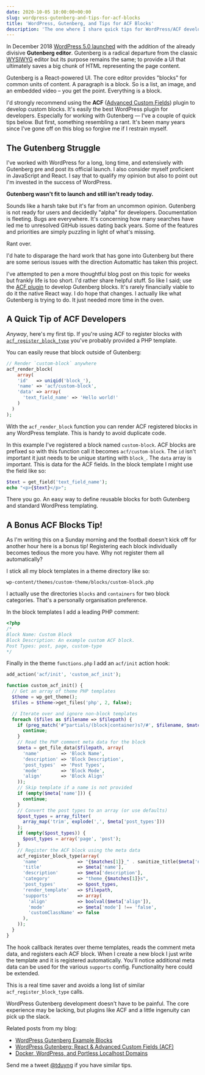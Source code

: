 ```yaml
---
date: 2020-10-05 10:00:00+00:00
slug: wordpress-gutenberg-and-tips-for-acf-blocks
title: 'WordPress, Gutenberg, and Tips for ACF Blocks'
description: 'The one where I share quick tips for WordPress/ACF developers (after going off on a rant).'
---
```


In December 2018 [WordPress 5.0 launched](https://wordpress.org/news/2018/12/bebo/) with the addition of the already divisive **Gutenberg editor**. Gutenberg is a radical departure from the classic [WYSIWYG](https://en.wikipedia.org/wiki/WYSIWYG) editor but its purpose remains the same; to provide a UI that ultimately saves a big chunk of HTML representing the page content.

Gutenberg is a React-powered UI. The core editor provides "blocks" for common units of content. A paragraph is a block. So is a list, an image, and an embedded video – you get the point. Everything is a block.

I'd strongly recommend using the **ACF** ([Advanced Custom Fields](https://www.advancedcustomfields.com/)) plugin to develop custom blocks. It's easily the best WordPress plugin for developers. Especially for working with Gutenberg — I've a couple of quick tips below. But first, something resembling a rant. It's been many years since I've gone off on this blog so forgive me if I restrain myself.

## The Gutenberg Struggle

I've worked with WordPress for a long, long time, and extensively with Gutenberg pre and post its official launch. I also consider myself proficient in JavaScript and React. I say that to qualify my opinion but also to point out I'm invested in the success of WordPress.

**Gutenberg wasn't fit to launch and still isn't ready today.**

Sounds like a harsh take but it's far from an uncommon opinion. Gutenberg is not ready for users and decidedly "alpha" for developers. Documentation is fleeting. Bugs are everywhere. It's concerning how many searches have led me to unresolved GitHub issues dating back years. Some of the features and priorities are simply puzzling in light of what's missing.

Rant over.

I'd hate to disparage the hard work that has gone into Gutenberg but there are some serious issues with the direction Automattic has taken this project.

I've attempted to pen a more thoughtful blog post on this topic for weeks but frankly life is too short. I'd rather share helpful stuff. So like I said; use the [ACF plugin](https://www.advancedcustomfields.com/) to develop Gutenberg blocks. It's rarely financially viable to do it the native React way. I do hope that changes. I actually like what Gutenberg is trying to do. It just needed more time in the oven.

## A Quick Tip of ACF Developers

*Anyway*, here's my first tip. If you're using ACF to register blocks with [`acf_register_block_type`](https://www.advancedcustomfields.com/resources/acf_register_block_type/) you've probably provided a PHP template.

You can easily reuse that block outside of Gutenberg:

```php
// Render `custom-block` anywhere
acf_render_block(
    array(
    'id'   => uniqid('block_'),
    'name' => 'acf/custom-block',
    'data' => array(
      'text_field_name' => 'Hello world!'
    )
  )
);
```

With the `acf_render_block` function you can render ACF registered blocks in any WordPress template. This is handy to avoid duplicate code.

In this example I've registered a block named `custom-block`. ACF blocks are prefixed so with this function call it becomes `acf/custom-block`. The `id` isn't important it just needs to be unique starting with `block_`. The `data` array is important. This is data for the ACF fields. In the block template I might use the field like so:

```php
$text = get_field('text_field_name');
echo "<p>{$text}</p>";
```

There you go. An easy way to define reusable blocks for both Gutenberg and standard WordPress templating.

## A Bonus ACF Blocks Tip!

As I'm writing this on a Sunday morning and the football doesn't kick off for another hour here is a bonus tip! Registering each block individually becomes tedious the more you have. Why not register them all automatically?

I stick all my block templates in a theme directory like so:

```
wp-content/themes/custom-theme/blocks/custom-block.php
```

I actually use the directories `blocks` and `containers` for two block categories. That's a personally organisation preference.

In the block templates I add a leading PHP comment:

```php
<?php
/*
Block Name: Custom Block
Block Description: An example custom ACF block.
Post Types: post, page, custom-type
*/
```

Finally in the theme `functions.php` I add an `acf/init` action hook:

```php
add_action('acf/init', 'custom_acf_init');

function custom_acf_init() {
  // Get an array of theme PHP templates
  $theme = wp_get_theme();
  $files = $theme->get_files('php', 2, false);

  // Iterate over and ignore non-block templates
  foreach ($files as $filename => $filepath) {
    if (preg_match('#^partials/(block|container)s?/#', $filename, $matches) !== 1) {
      continue;
    }
    // Read the PHP comment meta data for the block
    $meta = get_file_data($filepath, array(
      'name'        => 'Block Name',
      'description' => 'Block Description',
      'post_types'  => 'Post Types',
      'mode'        => 'Block Mode',
      'align'       => 'Block Align'
    ));
    // Skip template if a name is not provided
    if (empty($meta['name'])) {
      continue;
    }
    // Convert the post types to an array (or use defaults)
    $post_types = array_filter(
      array_map('trim', explode(',', $meta['post_types']))
    );
    if (empty($post_types)) {
      $post_types = array('page', 'post');
    }
    // Register the ACF block using the meta data
    acf_register_block_type(array(
      'name'              => "{$matches[1]}_" . sanitize_title($meta['name']),
      'title'             => $meta['name'],
      'description'       => $meta['description'],
      'category'          => "theme_{$matches[1]}s",
      'post_types'        => $post_types,
      'render_template'   => $filepath,
      'supports'          => array(
        'align'           => boolval($meta['align']),
        'mode'            => $meta['mode'] !== 'false',
        'customClassName' => false
      ),
    ));
  }
}
```

The hook callback iterates over theme templates, reads the comment meta data, and registers each ACF block. When I create a new block I just write the template and it is registered automatically. You'll notice additional meta data can be used for the various `supports` config. Functionality here could be extended.

This is a real time saver and avoids a long list of similar `acf_register_block_type` calls.

WordPress Gutenberg development doesn't have to be painful. The core experience may be lacking, but plugins like ACF and a little ingenuity can pick up the slack.

Related posts from my blog:

* [WordPress Gutenberg Example Blocks](/2020/05/08/wordpress-gutenberg-react-acf-example-blocks/)
* [WordPress Gutenberg: React & Advanced Custom Fields (ACF)](/2020/04/24/wordpress-gutenberg-react-and-advanced-custom-fields/)
* [Docker, WordPress, and Portless Localhost Domains](/2020/02/07/docker-wordpress-portless-localhost-domains/)

Send me a tweet [@tduyng](https://twitter.com/tduyng) if you have similar tips.
